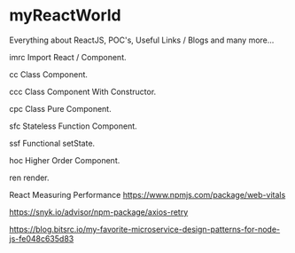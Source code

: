 # myReactWorld
Everything about ReactJS, POC's, Useful Links / Blogs and many more... 

imrc	Import React / Component.

cc	Class Component.

ccc	Class Component With Constructor.

cpc	Class Pure Component.

sfc	Stateless Function Component.

ssf	Functional setState.

hoc	Higher Order Component.

ren	render.

React Measuring Performance https://www.npmjs.com/package/web-vitals

https://snyk.io/advisor/npm-package/axios-retry

https://blog.bitsrc.io/my-favorite-microservice-design-patterns-for-node-js-fe048c635d83
